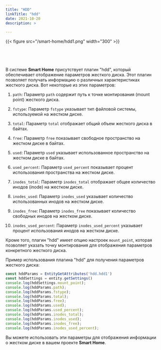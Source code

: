 ```yaml
---
title: "HDD"
linkTitle: "hdd"
date: 2021-10-20
description: >
  
---
```


{{< figure src="/smart-home/hdd1.png" width="300" >}}

&nbsp;

&nbsp;

В системе **Smart Home** присутствует плагин "hdd", который обеспечивает отображение параметров жесткого диска. Этот
плагин позволяет получать информацию о различных характеристиках жесткого диска. Вот некоторые из этих параметров:

1. `path`: Параметр `path` содержит путь к точке монтирования (mount point) жесткого диска.

2. `fstype`: Параметр `fstype` указывает тип файловой системы, используемой на жестком диске.

3. `total`: Параметр `total` отображает общий объем жесткого диска в байтах.

4. `free`: Параметр `free` показывает свободное пространство на жестком диске в байтах.

5. `used`: Параметр `used` указывает использованное пространство на жестком диске в байтах.

6. `used_percent`: Параметр `used_percent` показывает процент использования пространства на жестком диске.

7. `inodes_total`: Параметр `inodes_total` отображает общее количество инодов (inode) на жестком диске.

8. `inodes_used`: Параметр `inodes_used` указывает количество использованных инодов на жестком диске.

9. `inodes_free`: Параметр `inodes_free` показывает количество свободных инодов на жестком диске.

10. `inodes_used_percent`: Параметр `inodes_used_percent` указывает процент использования инодов на жестком диске.

Кроме того, плагин "hdd" имеет опцию настроек `mount_point`, которая позволяет указать точку монтирования для
отображения параметров конкретного жесткого диска.

Пример использования плагина "hdd" для получения параметров жесткого диска:

```javascript
const hddParams = EntityGetAttributes('hdd.hdd1')
const hddSettings = entity.getSettings()
console.log(hddSettings.mount_point);
console.log(hddParams.path);
console.log(hddParams.fstype);
console.log(hddParams.total);
console.log(hddParams.free);
console.log(hddParams.used);
console.log(hddParams.used_percent);
console.log(hddParams.inodes_total);
console.log(hddParams.inodes_used);
console.log(hddParams.inodes_free);
console.log(hddParams.inodes_used_percent);
```

Вы можете использовать эти параметры для отображения информации о жестком диске в вашем проекте **Smart Home**.
